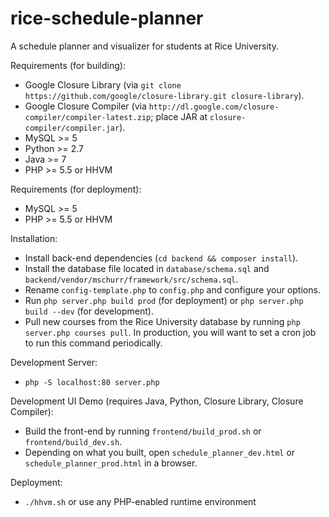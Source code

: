 rice-schedule-planner
=====================

A schedule planner and visualizer for students at Rice University.

Requirements (for building):
* Google Closure Library (via `git clone https://github.com/google/closure-library.git closure-library`).
* Google Closure Compiler (via `http://dl.google.com/closure-compiler/compiler-latest.zip`; place JAR at `closure-compiler/compiler.jar`).
* MySQL >= 5
* Python >= 2.7
* Java >= 7
* PHP >= 5.5 or HHVM

Requirements (for deployment):
* MySQL >= 5
* PHP >= 5.5 or HHVM

Installation:
* Install back-end dependencies (`cd backend && composer install`).
* Install the database file located in `database/schema.sql` and `backend/vendor/mschurr/framework/src/schema.sql`.
* Rename `config-template.php` to `config.php` and configure your options.
* Run `php server.php build prod` (for deployment) or `php server.php build --dev` (for development).
* Pull new courses from the Rice University database by running `php server.php courses pull`. In production, you will want to set a cron job to run this command periodically.

Development Server:
* `php -S localhost:80 server.php`

Development UI Demo (requires Java, Python, Closure Library, Closure Compiler):
* Build the front-end by running `frontend/build_prod.sh` or `frontend/build_dev.sh`.
* Depending on what you built, open `schedule_planner_dev.html` or `schedule_planner_prod.html` in a browser.

Deployment:
* `./hhvm.sh` or use any PHP-enabled runtime environment
